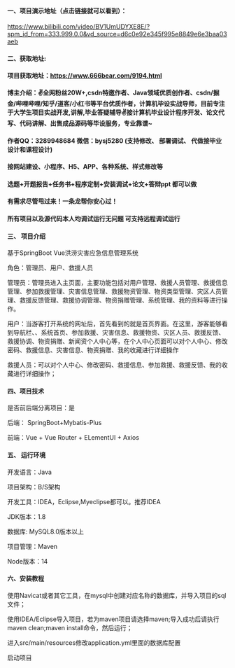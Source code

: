 #### 一、项目演示地址（点击链接就可以看到）：

https://www.bilibili.com/video/BV1UmUDYXE8E/?spm_id_from=333.999.0.0&vd_source=d6c0e92e345f995e8849e6e3baa03aeb
#### 二、获取地址:

#### 项目获取地址：https://www.666bear.com/9194.html

**博主介绍：✌全网粉丝20W+,csdn特邀作者、Java领域优质创作者、csdn/掘金/哔哩哔哩/知乎/道客/小红书等平台优质作者，计算机毕设实战导师，目前专注于大学生项目实战开发,讲解,毕业答疑辅导✌接计算机毕业设计程序开发、论文代写、代码讲解、出售成品源码等毕设服务，专业靠谱~**

#### 作者QQ：3289948684 微信：bysj5280 (支持修改、 部署调试、 代做接毕业设计和课程设计)

#### 接网站建设、小程序、H5、APP、各种系统、样式修改等

#### 选题+开题报告+任务书+程序定制+安装调试+论文+答辩ppt 都可以做

#### 有需求尽管甩过来！一条龙帮你安心过！

#### 所有项目以及源代码本人均调试运行无问题 可支持远程调试运行


#### 三、 项目介绍

基于SpringBoot Vue洪涝灾害应急信息管理系统

角色：管理员、用户、救援人员

管理员：管理员进入主页面，主要功能包括对用户管理、救援人员管理、救援信息管理、参加救援管理、灾害信息管理、救援物资管理、物资类型管理、灾区人员管理、救援反馈管理、救援协调管理、物资捐赠管理、系统管理、我的资料等进行操作。

用户：当游客打开系统的网址后，首先看到的就是首页界面。在这里，游客能够看到导航栏、、系统首页、参加救援、灾害信息、救援物资、灾区人员、救援反馈、救援协调、物资捐赠、新闻资个人中心等，在个人中心页面可以对个人中心、修改密码、救援信息、灾害信息、物资捐赠、我的收藏进行详细操作

救援人员：可以对个人中心、修改密码、救援信息、参加救援、救援反馈、我的收藏进行详细操作；

#### 四、项目技术

是否前后端分离项目：是

后端： SpringBoot+Mybatis-Plus

前端：Vue + Vue Router + ELementUI + Axios

#### 五、 运行环境

开发语言：Java

项目架构：B/S架构

开发工具：IDEA，Eclipse,Myeclipse都可以。推荐IDEA

JDK版本：1.8

数据库: MySQL8.0版本以上

项目管理：Maven

Node版本：14



#### 六、安装教程

使用Navicat或者其它工具，在mysql中创建对应名称的数据库，并导入项目的sql文件；

使用IDEA/Eclipse导入项目，若为maven项目请选择maven;导入成功后请执行maven clean;maven install命令，然后运行；

进入src/main/resources修改application.yml里面的数据库配置

启动项目

